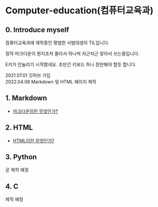 Computer-education(컴퓨터교육과)
================================
## 0. Introduce myself

컴퓨터교육과에 재학중인 평범한 사범대생의 TIL입니다.

정작 마크다운이 뭔지조차 몰라서 하나씩 차근차근 찾아서 쓰는중입니다.

E키가 안눌리기 시작했네요. 조만간 키보드 하나 장만해야 할듯 합니다.

2021.07.01 깃허브 가입   
2022.04.08 Markdown 및 HTML 페이지 제작 

## 1. Markdown
* [마크다운이란 무엇인가?](https://github.com/Docta-yangban/Computer-education/blob/main/Markdown/whatIsMarkdown.md)

## 2. HTML
* [HTML이란 무엇인가?](https://github.com/Docta-yangban/Computer-education/blob/main/HTML5/whatIsHtml.md)
## 3. Python
곧 제작 예정
## 4. C
제작 예정